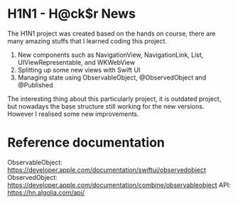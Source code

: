 
# H1N1 - H@ck$r News

  

The H1N1 project was created based on the hands on course, there are many amazing stuffs that I learned coding this project. 

1. New components such as NavigationView, NavigationLink, List, UIViewRepresentable, and WKWebView
2. Splitting up some new views with Swift UI
3. Managing state using ObservableObject, @ObservedObject and @Published

The interesting thing about this particularly project, it is outdated project, but nowadays the base structure still working for the new versions. However I realised some new improvements.

  

# Reference documentation

ObservableObject: https://developer.apple.com/documentation/swiftui/observedobject
ObservedObject: https://developer.apple.com/documentation/combine/observableobject
API: https://hn.algolia.com/api/
